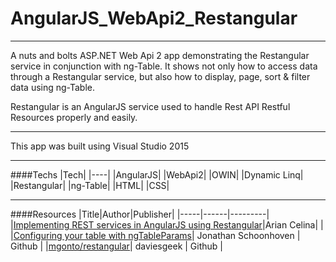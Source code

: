 # AngularJS_WebApi2_Restangular
 
 ---
 
A nuts and bolts ASP.NET Web Api 2 app demonstrating the Restangular service in conjunction with ng-Table. It shows not only how to access data through a Restangular service, but also how to display, page, sort & filter data using ng-Table.

Restangular is an AngularJS service used to handle Rest API Restful Resources properly and easily.

---

This app was built using Visual Studio 2015

---

####Techs
|Tech|
|----|
|AngularJS|
|WebApi2|
|OWIN|
|Dynamic Linq|
|Restangular|
|ng-Table|
|HTML|
|CSS|

---

####Resources
|Title|Author|Publisher|
|-----|------|---------|
|[Implementing REST services in AngularJS using Restangular](http://arian-celina.com/implementing-rest-services-in-angularjs-using-restangular/)|Arian Celina| |
|[Configuring your table with ngTableParams](https://github.com/esvit/ng-table/wiki/Configuring-your-table-with-ngTableParams)| Jonathan Schoonhoven | Github |
|[mgonto/restangular](https://github.com/mgonto/restangular)| daviesgeek | Github |
